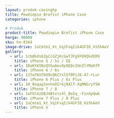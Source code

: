 ```yaml
---
layout: produk-casinghp
title: Pewdiepie Brofist iPhone Case
categories: iphone

# Produk
product-title: Pewdiepie Brofist iPhone Case
harga: 90000
sku: hn-0164
image-drive: 1uCmtm1_kt_Vq1FsqIik4GFID_kS5hAeV
gallery:
  - url: 1cb8bds6ZpCcGZjKcGwTJFgXF09QkdER9
    title: iPhone 5 / 5s / SE
  - url: 1RaKY6SNzQYGaAovOp9EDcIHnZlYMaKfP
    title: iPhone 6 / 6s
  - url: 11TwT6U76U9zQKCYxl5f0PiJ6-47-rLur
    title: iPhone 6 Plus / 6s Plus
  - url: 1H_0xqag1nnheOIrGj8Alf-XqMNGryY5W
    title: iPhone 7 / 8
  - url: 1uFblUzbBJ4Btxtz4l_BoIq_-FznXpQwb
    title: iPhone 7 Plus / 8 Plus
  - url: 1uCmtm1_kt_Vq1FsqIik4GFID_kS5hAeV
    title: iPhone X
---
```

